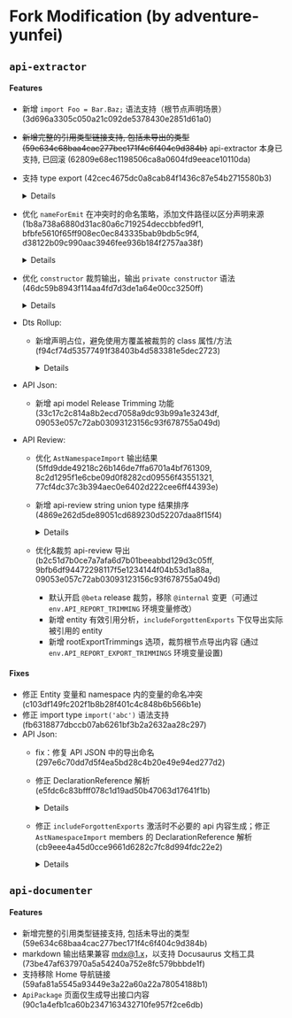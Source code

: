 # Fork Modification (by adventure-yunfei)

## `api-extractor`

#### Features
- 新增 `import Foo = Bar.Baz;` 语法支持（根节点声明场景）(3d696a3305c050a21c092de5378430e2851d61a0)
- ~~新增完整的引用类型链接支持, 包括未导出的类型 (59e634c68baa4cac277bec171f4c6f404c9d384b)~~ api-extractor 本身已支持, 已回滚 (62809e68ec1198506ca8a0604fd9eeace10110da)
- 支持 type export (42cec4675dc0a8cab84f1436c87e54b2715580b3)
  <details>

  输入类型：
  ```ts
  // foo.d.ts
  export declare class Foo { }
  // index.d.ts
  import type { ExternalClass } from 'external-module';
  import type * as FooModule from './foo';

  export { ExternalClass };
  export type { ExternalClass as ExternalClass2 } from 'external-module';

  export { FooModule as FooModule };
  export type * from './foo';
  ```

  输出类型（优化前没有 export type 输出）：
  ```ts
  import { ExternalClass } from 'external-module';

  export type { ExternalClass }
  export type { ExternalClass as ExternalClass2 }

  declare class Foo {
  }
  export type { Foo }

  declare namespace FooModule {
    export { Foo }
  }
  export type { FooModule }

  export { }
  ```

  </details
- 优化 `nameForEmit` 在冲突时的命名策略，添加文件路径以区分声明来源 (1b8a738a6880d31ac80a6c719254deccbbfed9f1, bfbfe5610f65ff908ec0ec843335bab9bdb5c9f4, d38122b09c990aac3946fee936b184f2757aa38f)
  <details>

    输入类型：
    ```ts
    // propA.d.ts
    export interface Prop {}
    // propB.d.ts
    export interface Prop {}
    // index.d.ts
    import { Prop as PropA } from './propA';
    import { Prop as PropB } from './propB';
    export declare class Foo {
      prop: PropA | PropB;
    }
    ```

    优化前的 dts 输出：
    ```ts
    interface Prop {}
    interface Prop_2 {}
    export declare class Foo {
      prop: Prop | Prop_2;
    }
    export {};
    ```

    优化后的 dts 输出：
    ```ts
    interface Prop__propA {}
    interface Prop__propB {}
    export declare class Foo {
      prop: Prop__propA | Prop__propB;
    }
    export {};
    ```

    冲突概率也会更小，输出文件不会频繁大面积变更。

  </details>
- 优化 `constructor` 裁剪输出，输出 `private constructor` 语法 (46dc59b8943f114aa4fd7d3de1a64e00cc3250ff)
  <details>

  输入类型：
  ```ts
  declare class Foo {
    /** @internal */
    constructor(a: number, b: string);
  }
  ```

  优化前：
  ```ts
  declare class Foo {
  }
  ```

  优化后：
  ```ts
  declare class Foo {
    constructor($private: never);
  }
  ```

  </details>
- Dts Rollup:
  - 新增声明占位，避免使用方覆盖被裁剪的 class 属性/方法 (f94cf74d53577491f38403b4d583381e5dec2723)
    <details>

      dts 输入：
      ```ts
      declare class Foo {
        /** @internal */
        trimmed_property: number;
        /** @internal */
        trimmed_func(param: string): boolean;
      }
      ```

      dts rollup 输出 (beta 裁剪):
      ```ts
      declare class Foo {
        protected trimmed_property: never;
        protected trimmed_func: never;
      }
      ```

    </details>
- API Json:
  - 新增 api model Release Trimming 功能 (33c17c2c814a8b2ecd7058a9dc93b99a1e3243df, 09053e057c72ab03093123156c93f678755a049d)
- API Review:
  - 优化 `AstNamespaceImport` 输出结果 (5ffd9dde49218c26b146de7ffa6701a4bf761309, 8c2d1295f1e6cbe09d0f8282cd09556f43551321, 77cf4dc37c3b394aec0e6402d222cee6ff44393e)
  - 新增 api-review string union type 结果排序 (4869e262d5de89051cd689230d52207daa8f15f4)
    <details>

      输入类型：
      ```ts
      export type Foo = 'b' | 'c' | 'a';
      ```

      优化前的 dts 输出：
      ```ts
      export type Foo = 'b' | 'c' | 'a';
      export {};
      ```

      优化后的 dts 输出：
      ```ts
      export type Foo = 'a' | 'b' | 'c';
      export {};
      ```

      某些情况下 ts 会自动编译产出一些 string union 类型（比如 `Omit` 类型），这些 string 类型有时候会变更顺序，导致不必要的 api review 变更；排序可以消除这类变更。

    </details>
  - 优化&裁剪 api-review 导出 (b2c51d7b0ce7a7afa6d7b01beeabbd129d3c05ff, 9bfb6df94472298117f5e1234144f04b53d1a88a, 09053e057c72ab03093123156c93f678755a049d)
    - 默认开启 `@beta` release 裁剪，移除 `@internal` 变更（可通过 `env.API_REPORT_TRIMMING` 环境变量修改）
    - 新增 entity 有效引用分析，`includeForgottenExports` 下仅导出实际被引用的 entity
    - 新增 rootExportTrimmings 选项，裁剪根节点导出内容 (通过 `env.API_REPORT_EXPORT_TRIMMINGS` 环境变量设置)

#### Fixes
- 修正 Entity 变量和 namespace 内的变量的命名冲突 (c103df149fc202f1b8b28f401c4c848b6b566b1e)
- 修正 import type `import('abc')` 语法支持 (fb6318877dbccb07ab6261bf3b2a2632aa28c297)
- API Json:
  - fix：修复 API JSON 中的导出命名 (297e6c70dd7d5f4ea5bd28c4b20e49e94ed277d2)
  - 修正 DeclarationReference 解析 (e5fdc6c83bfff078c1d19ad50b47063d17641f1b)
    <details>

      此前的错误场景：
      ```ts
      // 原始文件：index.ts
      interface ConstructorOf<T> {
        new (...args: any[]): T;
      }
      function createSomeBaseClass<T>(): ConstructorOf<T> {
        return class {} as ConstructorOf<T>;
      }

      export class Foo extends createSomeBaseClass<{ prop: number }>() {}

      // 编译出 dts 文件：index.d.ts
      interface ConstructorOf<T> {
        new (...args: any[]): T;
      }
      declare const Foo_base: ConstructorOf<{
        prop: number;
      }>;
      export declare class Foo extends Foo_base {
      }
      export {};
      ```

      此时使用 api-extractor (并配置`"includeForgottenExports": true`) 编译，`extends Foo_base` 中的 Foo_base 的 DeclarationReference 引用链接生成错误，导致找不到实际对象。

    </details>
  - 修正 `includeForgottenExports` 激活时不必要的 api 内容生成；修正 `AstNamespaceImport` members 的 DeclarationReference 解析 (cb9eee4a45d0cce9661d6282c7fc8d994fdc22e2)
    <details>

      此前的错误场景：
      ```ts
      // 原始文件: index.ts
      import * as FooModule from './foo-reexport';
      export { FooModule }
      // 原始文件: foo.ts
      export class OriginClass {}
      export class Foo {
        declare fooProp: OriginClass;
      }
      // 原始文件: foo-reexport.ts
      import { OriginClass as AnotherClass, Foo } from './foo';
      export { AnotherClass, Foo };
      ```

      - 问题1: 激活 `includeForgottenExports` 时，除了正常的 namespace 节点树 (`FooModule.AnotherClass`/`FooModule.Foo`) 外，还会额外在根节点生成重复的 `~OriginClass`/`~Foo` 节点
      - 问题2: 解析 DeclarationReference 时，没有考虑 `AstNamespaceImport`, 导致在 `Foo.fooProp` 中生成了无效的 `FooModule.OriginClass` 引用路径

    </details>

## `api-documenter`

#### Features
- 新增完整的引用类型链接支持, 包括未导出的类型 (59e634c68baa4cac277bec171f4c6f404c9d384b)
- markdown 输出结果兼容 mdx@1.x，以支持 Docusaurus 文档工具 (73be47af637970a5a54240a752e8fc579bbbde1f)
- 支持移除 Home 导航链接 (59afa81a5545a93449e3a22a60a22a78054188b1)
- `ApiPackage` 页面仅生成导出接口内容 (90c1a4efb1ca60b2347163432710fe957f2ce6db)
